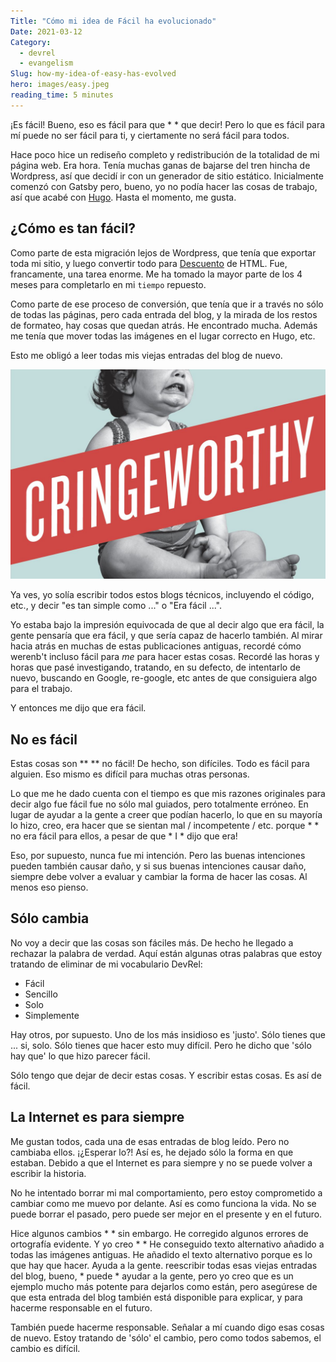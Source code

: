 ```yaml
---
Title: "Cómo mi idea de Fácil ha evolucionado"
Date: 2021-03-12
Category:
  - devrel
  - evangelism
Slug: how-my-idea-of-easy-has-evolved
hero: images/easy.jpeg
reading_time: 5 minutes
---
```


¡Es fácil! Bueno, eso es fácil para que * * que decir! Pero lo que es fácil para mí puede no ser fácil para ti, y ciertamente no será fácil para todos.

Hace poco hice un rediseño completo y redistribución de la totalidad de mi página web. Era hora. Tenía muchas ganas de bajarse del tren hincha de Wordpress, así que decidí ir con un generador de sitio estático. Inicialmente comenzó con Gatsby pero, bueno, yo no podía hacer las cosas de trabajo, así que acabé con [Hugo](https://gohugo.io). Hasta el momento, me gusta.

## ¿Cómo es tan fácil?

Como parte de esta migración lejos de Wordpress, que tenía que exportar toda mi sitio, y luego convertir todo para [Descuento](https://www.markdownguide.org) de HTML. Fue, francamente, una tarea enorme. Me ha tomado la mayor parte de los 4 meses para completarlo en mi `tiempo` repuesto.

Como parte de ese proceso de conversión, que tenía que ir a través no sólo de todas las páginas, pero cada entrada del blog, y la mirada de los restos de formateo, hay cosas que quedan atrás. He encontrado mucha. Además me tenía que mover todas las imágenes en el lugar correcto en Hugo, etc.

Esto me obligó a leer todas mis viejas entradas del blog de nuevo.

![El llanto del bebé con la bandera 'cringeworthy' a través de ella](images/Cringe.jpg)

Ya ves, yo solía escribir todos estos blogs técnicos, incluyendo el código, etc., y decir "es tan simple como ..." o "Era fácil ...".

Yo estaba bajo la impresión equivocada de que al decir algo que era fácil, la gente pensaría que era fácil, y que sería capaz de hacerlo también. Al mirar hacia atrás en muchas de estas publicaciones antiguas, recordé cómo werenb't incluso fácil para _me_ para hacer estas cosas. Recordé las horas y horas que pasé investigando, tratando, en su defecto, de intentarlo de nuevo, buscando en Google, re-google, etc antes de que consiguiera algo para el trabajo.

Y entonces me dijo que era fácil.

## No es fácil

Estas cosas son ** ** no fácil! De hecho, son difíciles. Todo es fácil para alguien. Eso mismo es difícil para muchas otras personas.

Lo que me he dado cuenta con el tiempo es que mis razones originales para decir algo fue fácil fue no sólo mal guiados, pero totalmente erróneo. En lugar de ayudar a la gente a creer que podían hacerlo, lo que en su mayoría lo hizo, creo, era hacer que se sientan mal / incompetente / etc. porque * * no era fácil para ellos, a pesar de que * I * dijo que era!

Eso, por supuesto, nunca fue mi intención. Pero las buenas intenciones pueden también causar daño, y si sus buenas intenciones causar daño, siempre debe volver a evaluar y cambiar la forma de hacer las cosas. Al menos eso pienso.

## Sólo cambia

No voy a decir que las cosas son fáciles más. De hecho he llegado a rechazar la palabra de verdad. Aquí están algunas otras palabras que estoy tratando de eliminar de mi vocabulario DevRel:

- Fácil
- Sencillo
- Solo
- Simplemente

Hay otros, por supuesto. Uno de los más insidioso es 'justo'. Sólo tienes que ... si, solo. Sólo tienes que hacer esto muy difícil. Pero he dicho que 'sólo hay que' lo que hizo parecer fácil.

Sólo tengo que dejar de decir estas cosas. Y escribir estas cosas. Es así de fácil.

## La Internet es para siempre

Me gustan todos, cada una de esas entradas de blog leído. Pero no cambiaba ellos. ¡¿Esperar lo?! Así es, he dejado sólo la forma en que estaban. Debido a que el Internet es para siempre y no se puede volver a escribir la historia.

No he intentado borrar mi mal comportamiento, pero estoy comprometido a cambiar como me muevo por delante. Así es como funciona la vida. No se puede borrar el pasado, pero puede ser mejor en el presente y en el futuro.

Hice algunos cambios * * sin embargo. He corregido algunos errores de ortografía evidente. Y yo creo * * He conseguido texto alternativo añadido a todas las imágenes antiguas. He añadido el texto alternativo porque es lo que hay que hacer. Ayuda a la gente. reescribir todas esas viejas entradas del blog, bueno, * puede * ayudar a la gente, pero yo creo que es un ejemplo mucho más potente para dejarlos como están, pero asegúrese de que esta entrada del blog también está disponible para explicar, y para hacerme responsable en el futuro.

También puede hacerme responsable. Señalar a mí cuando digo esas cosas de nuevo. Estoy tratando de 'sólo' el cambio, pero como todos sabemos, el cambio es difícil.
